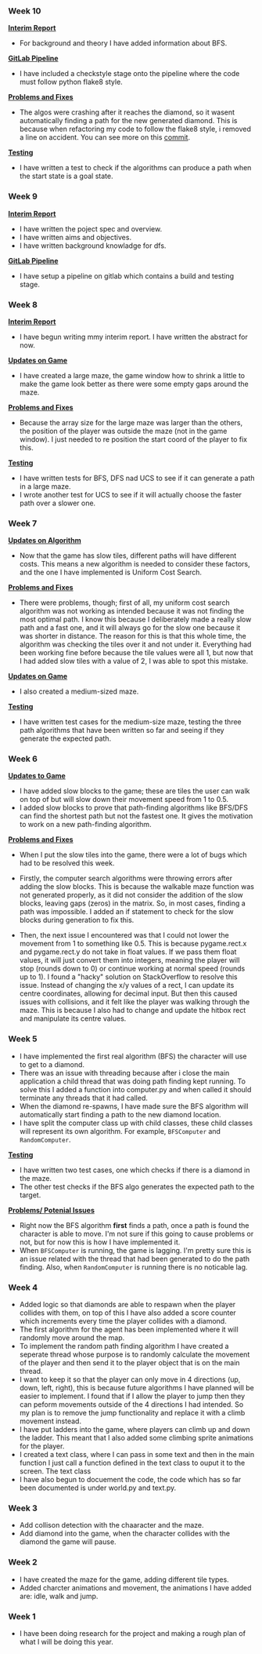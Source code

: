 ### Week 10

<ins>**Interim Report**</ins>
- For background and theory I have added information about BFS.

<ins>**GitLab Pipeline**</ins>
- I have included a checkstyle stage onto the pipeline where the code must follow python flake8 style.

<ins>**Problems and Fixes**</ins>
- The algos were crashing after it reaches the diamond, so it wasent automatically finding a path for the new generated diamond. This is because when refactoring my code to follow the flake8 style, i removed a line on accident. You can see more on this [commit](d09757cfdb4e5c57ff652103cdb8817c6e1d04c6).

<ins>**Testing**</ins>
- I have written a test to check if the algorithms can produce a path when the start state is a goal state.

### Week 9

<ins>**Interim Report**</ins>
- I have written the poject spec and overview.
- I have written aims and objectives.
- I have written background knowladge for dfs.

<ins>**GitLab Pipeline**</ins>
- I have setup a pipeline on gitlab which contains a build and testing stage.

### Week 8

<ins>**Interim Report**</ins>
- I have begun writing mmy interim report. I have written the abstract for now.

<ins>**Updates on Game**</ins>
- I have created a large maze, the game window how to shrink a little to make the game look better as there were some empty gaps around the maze.

<ins>**Problems and Fixes**</ins>
- Because the array size for the large maze was larger than the others, the position of the player was outside the maze (not in the game window). I just needed to re position the start coord of the player to fix this.

<ins>**Testing**</ins>
- I have written tests for BFS, DFS nad UCS to see if it can generate a path in a large maze.
- I wrote another test for UCS to see if it will actually choose the faster path over a slower one.

### Week 7
<ins>**Updates on Algorithm**</ins>
- Now that the game has slow tiles, different paths will have different costs. This means a new algorithm is needed to consider these factors, and the one I have implemented is Uniform Cost Search.

<ins>**Problems and Fixes**</ins>
- There were problems, though; first of all, my uniform cost search algorithm was not working as intended because it was not finding the most optimal path. I know this because I deliberately made a really slow path and a fast one, and it will always go for the slow one because it was shorter in distance. The reason for this is that this whole time, the algorithm was checking the tiles over it and not under it. Everything had been working fine before because the tile values were all 1, but now that I had added slow tiles with a value of 2, I was able to spot this mistake.

<ins>**Updates on Game**</ins>
- I also created a medium-sized maze.

<ins>**Testing**</ins>
- I have written test cases for the medium-size maze, testing the three path algorithms that have been written so far and seeing if they generate the expected path.
### Week 6

<ins>**Updates to Game**</ins>

- I have added slow blocks to the game; these are tiles the user can walk on top of but will slow down their movement speed from 1 to 0.5.
- I added slow blocks to prove that path-finding algorithms like BFS/DFS can find the shortest path but not the fastest one. It gives the motivation to work on a new path-finding algorithm.

<ins>**Problems and Fixes**</ins>

- When I put the slow tiles into the game, there were a lot of bugs which had to be resolved this week.

- Firstly, the computer search algorithms were throwing errors after adding the slow blocks.
  This is because the walkable maze function was not generated properly, as it did not consider the addition of the slow blocks, leaving gaps (zeros) in the matrix. So, in most cases, finding a path was impossible.
  I added an if statement to check for the slow blocks during generation to fix this.
- Then, the next issue I encountered was that I could not lower the movement from 1 to something like 0.5. This is because pygame.rect.x and pygame.rect.y do not take in float values. If we pass them float values, it will just convert them into integers, meaning the player will stop (rounds down to 0) or continue working at normal speed (rounds up to 1).
  I found a "hacky" solution on StackOverflow to resolve this issue. Instead of changing the x/y values of a rect, I can update its centre coordinates, allowing for decimal input.
  But then this caused issues with collisions, and it felt like the player was walking through the maze. This is because I also had to change and update the hitbox rect and manipulate its centre values.

### Week 5

- I have implemented the first real algorithm (BFS) the character will use to get to a diamond.
- There was an issue with threading because after i close the main application a child thread that was doing path finding kept running. To solve this I added a function into computer.py and when called it should terminate any threads that it had called.
- When the diamond re-spawns, I have made sure the BFS algorithm will automatically start finding a path to the new diamond location.
- I have split the computer class up with child classes, these child classes will represent its own algorithm. For example, <code>BFSComputer</code> and <code>RandomComputer</code>.

<ins>**Testing**</ins>

- I have written two test cases, one which checks if there is a diamond in the maze.
- The other test checks if the BFS algo generates the expected path to the target.

<ins>**Problems/ Potenial Issues**</ins>

- Right now the BFS algorithm **first** finds a path, once a path is found the character is able to move. I'm not sure if this going to cause problems or not, but for now this is how I have implemented it.
- When <code>BFSComputer</code> is running, the game is lagging. I'm pretty sure this is an issue related with the thread that had been generated to do the path finding. Also, when <code>RandomComputer</code> is running there is no noticable lag.

### Week 4

- Added logic so that diamonds are able to respawn when the player collides with them, on top of this I have also added a score counter which increments every time the player collides with a diamond.
- The first algorithm for the agent has been implemented where it will randomly move around the map.
- To implement the random path finding algorithm I have created a seperate thread whose purpose is to randomly calculate the movement of the player and then send it to the player object that is on the main thread.
- I want to keep it so that the player can only move in 4 directions (up, down, left, right), this is because future algorithms I have planned will be easier to implement. I found that if I allow the player to jump then they can peform movements outside of the 4 directions I had intended. So my plan is to remove the jump functionality and replace it with a climb movement instead.
- I have put ladders into the game, where players can climb up and down the ladder. This meant that I also added some climbing sprite animations for the player.
- I created a text class, where I can pass in some text and then in the main function I just call a function defined in the text class to ouput it to the screen. The text class
- I have also begun to docuement the code, the code which has so far been documented is under world.py and text.py.

### Week 3

- Add collison detection with the chaaracter and the maze.
- Add diamond into the game, when the character collides with the diamond the game will pause.

### Week 2

- I have created the maze for the game, adding different tile types.
- Added charcter animations and movement, the animations I have added are: idle, walk and jump.

### Week 1

- I have been doing research for the project and making a rough plan of what I will be doing this year.
